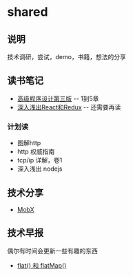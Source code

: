 # shared
## 说明
技术调研，尝试，demo，书籍，想法的分享
## 读书笔记
- [高级程序设计第三版](https://github.com/ycshill/shared/issues/1)  -- 1到5章
- [深入浅出React和Redux](https://github.com/ycshill/shared/issues/2) -- 还需要再读
### 计划读
- 图解http
- http 权威指南
- tcp/ip 详解，卷1
- 深入浅出 nodejs
## 技术分享
- [MobX](https://github.com/ycshill/shared/issues/3)
## 技术早报
偶尔有时间会更新一些有趣的东西
- [flat() 和 flatMap()](https://github.com/ycshill/shared/issues/4)

